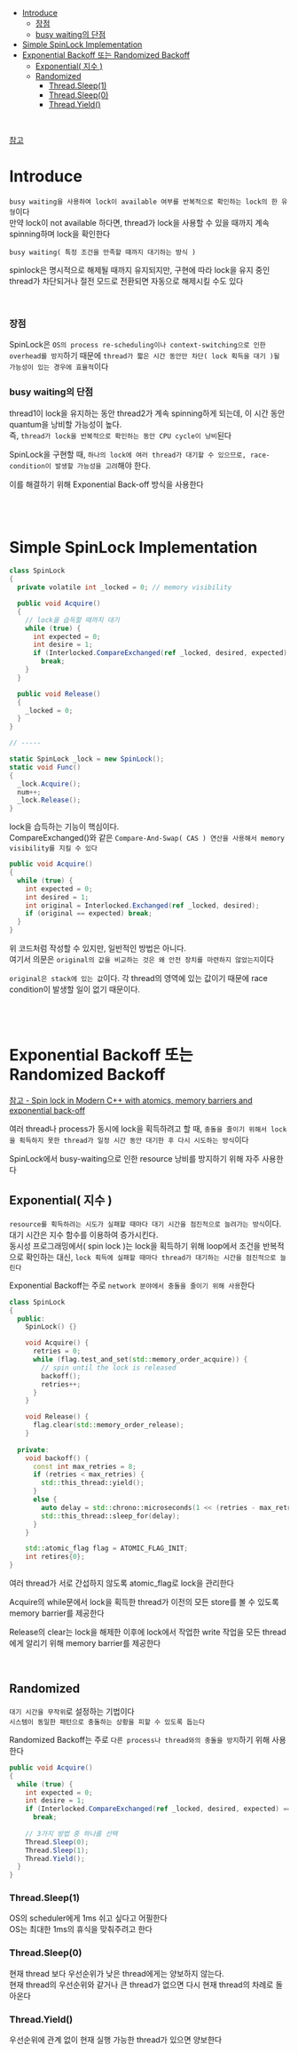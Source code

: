 - [Introduce](#introduce)
    - [장점](#장점)
    - [busy waiting의 단점](#busy-waiting의-단점)
- [Simple SpinLock Implementation](#simple-spinlock-implementation)
- [Exponential Backoff 또는 Randomized Backoff](#exponential-backoff-또는-randomized-backoff)
  - [Exponential( 지수 )](#exponential-지수-)
  - [Randomized](#randomized)
    - [Thread.Sleep(1)](#threadsleep1)
    - [Thread.Sleep(0)](#threadsleep0)
    - [Thread.Yield()](#threadyield)

<br>

[ 참고 ](https://en.wikipedia.org/wiki/Spinlock) <br>

# Introduce
`busy waiting을 사용하여 lock이 available 여부를 반복적으로 확인하는 lock의 한 유형`이다<br>
만약 lock이 not available 하다면, thread가 lock을 사용할 수 있을 때까지 계속 spinning하며 lock을 확인한다<br>

`busy waiting( 특정 조건을 만족할 때까지 대기하는 방식 )`<br>

spinlock은 명시적으로 해제될 때까지 유지되지만, 구현에 따라 lock을 유지 중인 thread가 차단되거나 절전 모드로 전환되면 자동으로 해제시킬 수도 있다<br>

<br>

### 장점
SpinLock은 `OS의 process re-scheduling이나 context-switching으로 인한 overhead를 방지`하기 때문에 `thread가 짧은 시간 동안만 차단( lock 획득을 대기 )될 가능성이 있는 경우에 효율적`이다<br>

### busy waiting의 단점
thread1이 lock을 유지하는 동안 thread2가 계속 spinning하게 되는데, 이 시간 동안 quantum을 낭비할 가능성이 높다.<br>
즉, `thread가 lock을 반복적으로 확인하는 동안 CPU cycle이 낭비`된다<br>

SpinLock을 구현할 때, `하나의 lock에 여러 thread가 대기할 수 있으므로, race-condition이 발생할 가능성을 고려`해야 한다.<br>

이를 해결하기 위해 Exponential Back-off 방식을 사용한다<br>


<br>
<br>

# Simple SpinLock Implementation
```c#
class SpinLock
{
  private volatile int _locked = 0; // memory visibility

  public void Acquire()
  {
    // lock을 습득할 때까지 대기
    while (true) {
      int expected = 0;
      int desire = 1;
      if (Interlocked.CompareExchanged(ref _locked, desired, expected) == expected)
        break;
    }
  }

  public void Release()
  {
    _locked = 0;
  }
}

// -----

static SpinLock _lock = new SpinLock();
static void Func()
{
  _lock.Acquire();
  num++;
  _lock.Release();
}
```
lock을 습득하는 기능이 핵심이다.<br>
CompareExchanged()와 같은 `Compare-And-Swap( CAS ) 연산을 사용해서 memory visibility를 지킬 수 있다`<br>


```c#
public void Acquire()
{
  while (true) {
    int expected = 0;
    int desired = 1;
    int original = Interlocked.Exchanged(ref _locked, desired);
    if (original == expected) break;
  }
}
```
위 코드처럼 작성할 수 있지만, 일반적인 방법은 아니다.<br>
여기서 의문은 `original의 값을 비교하는 것은 왜 안전 장치를 마련하지 않았는지`이다<br>

`original은 stack에 있는 값`이다. 각 thread의 영역에 있는 값이기 때문에 race condition이 발생할 일이 없기 때문이다.<br>

<br>
<br>

# Exponential Backoff 또는 Randomized Backoff
[ 참고 - Spin lock in Modern C++ with atomics, memory barriers and exponential back-off](https://medium.com/@joao_vaz/spin-lock-in-modern-c-with-atomics-memory-barriers-and-exponential-back-off-522798aca817)<br>

여러 thread나 process가 동시에 lock을 획득하려고 할 때, `충돌을 줄이기 위해서 lock을 획득하지 못한 thread가 일정 시간 동안 대기한 후 다시 시도하는 방식`이다<br>

SpinLock에서 busy-waiting으로 인한 resource 낭비를 방지하기 위해 자주 사용한다<br>


## Exponential( 지수 )
`resource를 획득하려는 시도가 실패할 때마다 대기 시간을 점진적으로 늘려가는 방식`이다.<br>
대기 시간은 지수 함수를 이용하여 증가시킨다.<br>
동시성 프로그래밍에서( spin lock )는 lock을 획득하기 위해 loop에서 조건을 반복적으로 확인하는 대신, `lock 획득에 실패할 때마다 thread가 대기하는 시간을 점진적으로 늘린다`<br>

Exponential Backoff는 주로 `network 분야에서 충돌을 줄이기 위해 사용`한다<br>
```cpp
class SpinLock
{
  public:
    SpinLock() {}

    void Acquire() {
      retries = 0;
      while (flag.test_and_set(std::memory_order_acquire)) {
        // spin until the lock is released
        backoff();
        retries++;
      }
    }

    void Release() {
      flag.clear(std::memory_order_release);
    }
  
  private:
    void backoff() {
      const int max_retries = 8;
      if (retries < max_retries) {
        std::this_thread::yield();
      }
      else {
        auto delay = std::chrono::microseconds(1 << (retries - max_retries));
        std::this_thread::sleep_for(delay);
      }
    }

    std::atomic_flag flag = ATOMIC_FLAG_INIT;
    int retires{0};
}
```
여러 thread가 서로 간섭하지 않도록 atomic_flag로 lock을 관리한다<br>

Acquire의 while문에서 lock을 획득한 thread가 이전의 모든 store를 볼 수 있도록 memory barrier를 제공한다<br>

Release의 clear는 lock을 해제한 이후에 lock에서 작업한 write 작업을 모든 thread에게 알리기 위해 memory barrier를 제공한다<br>

<br>

## Randomized
`대기 시간을 무작위`로 설정하는 기법이다<br>
`시스템이 동일한 패턴으로 충돌하는 상황을 피할 수 있도록 돕는다`<br>

Randomized Backoff는 주로 `다른 process나 thread와의 충돌을 방지`하기 위해 사용한다<br>
```c#
public void Acquire()
{
  while (true) {
    int expected = 0;
    int desire = 1;
    if (Interlocked.CompareExchanged(ref _locked, desired, expected) == expected)
      break;
    
    // 3가지 방법 중 하나를 선택
    Thread.Sleep(0);
    Thread.Sleep(1);
    Thread.Yield();
  }
}
```
### Thread.Sleep(1)
OS의 scheduler에게 1ms 쉬고 싶다고 어필한다<br>
OS는 최대한 1ms의 휴식을 맞춰주려고 한다<br>

### Thread.Sleep(0)
현재 thread 보다 우선순위가 낮은 thread에게는 양보하지 않는다.<br>
현재 thread의 우선순위와 같거나 큰 thread가 없으면 다시 현재 thread의 차례로 돌아온다<br>

### Thread.Yield()
우선순위에 관계 없이 현재 실행 가능한 thread가 있으면 양보한다<br>